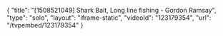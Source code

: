 {
    "title": "[1508521049] Shark Bait, Long line fishing - Gordon Ramsay",
    "type": "solo",
    "layout": "iframe-static",
    "videoId": "123179354",
    "url": "\/tvpembed\/123179354"
}